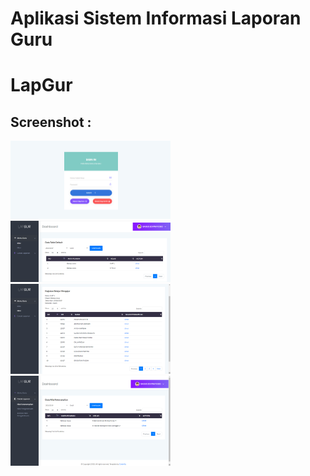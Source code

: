 # Aplikasi Sistem Informasi Laporan Guru
# LapGur

## Screenshot : 
<img src="https://github.com/16110274/lapgur/blob/master/screenshot/1.PNG" width="256">&nbsp;
<img src="https://github.com/16110274/lapgur/blob/master/screenshot/2.PNG" width="256">&nbsp;
<img src="https://github.com/16110274/lapgur/blob/master/screenshot/3.png" width="256">&nbsp;
<img src="https://github.com/16110274/lapgur/blob/master/screenshot/4.png" width="256">
